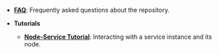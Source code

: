 - **[FAQ](FAQ.md)**: Frequently asked questions about the repository.

- **Tutorials**  
  - **[Node-Service Tutorial](tutorials/celaut_basics)**: Interacting with a service instance and its node.
